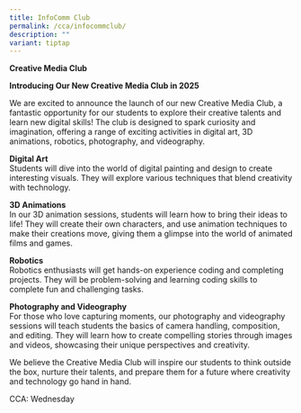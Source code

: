 ```yaml
---
title: InfoComm Club
permalink: /cca/infocommclub/
description: ""
variant: tiptap
---
```

<p><strong>Creative Media Club</strong> 
<br>
</p>
<p><strong>Introducing Our New Creative Media Club in 2025</strong>
</p>
<p>We are excited to announce the launch of our new Creative Media Club,
a fantastic opportunity for our students to explore their creative talents
and learn new digital skills! The club is designed to spark curiosity and
imagination, offering a range of exciting activities in digital art, 3D
animations, robotics, photography, and videography.</p>
<p><strong>Digital Art</strong>
<br>Students will dive into the world of digital painting and design to create
interesting visuals. They will explore various techniques that blend creativity
with technology.</p>
<p><strong>3D Animations</strong>
<br>In our 3D animation sessions, students will learn how to bring their ideas
to life! They will create their own characters, and use animation techniques
to make their creations move, giving them a glimpse into the world of animated
films and games.</p>
<p><strong>Robotics</strong>
<br>Robotics enthusiasts will get hands-on experience coding and completing
projects. They will be problem-solving and learning coding skills to complete
fun and challenging tasks.</p>
<p><strong>Photography and Videography</strong>
<br>For those who love capturing moments, our photography and videography
sessions will teach students the basics of camera handling, composition,
and editing. They will learn how to create compelling stories through images
and videos, showcasing their unique perspectives and creativity.</p>
<p>We believe the Creative Media Club will inspire our students to think
outside the box, nurture their talents, and prepare them for a future where
creativity and technology go hand in hand.</p>
<p>CCA: Wednesday</p>